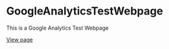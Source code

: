 # GoogleAnalyticsTestWebpage
This is a Google Analytics Test Webpage

[View page](https://agrimn.github.io/GoogleAnalyticsTestWebpage/)
